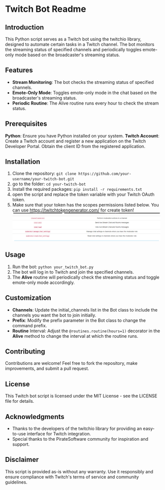 
# Twitch Bot Readme
## Introduction
This Python script serves as a Twitch bot using the twitchio library, designed to automate certain tasks in a Twitch channel. The bot monitors the streaming status of specified channels and periodically toggles emote-only mode based on the broadcaster's streaming status.

## Features
* **Stream Monitoring**: The bot checks the streaming status of specified channels.
* **Emote-Only Mode**: Toggles emote-only mode in the chat based on the broadcaster's streaming status.
* **Periodic Routine**: The Alive routine runs every hour to check the stream status.
## Prerequisites
**Python**: Ensure you have Python installed on your system.
**Twitch Account**: Create a Twitch account and register a new application on the Twitch Developer Portal. Obtain the client ID from the registered application.
## Installation
1) Clone the repository:
`git clone https://github.com/your-username/your-twitch-bot.git`
2) go to the folder: `cd your-twitch-bot`
3) Install the required packages:
`pip install -r requirements.txt`
4) open the script and replace the token variable with your Twitch OAuth token.
5) Make sure that your token has the scopes permissions listed below. You can use https://twitchtokengenerator.com/ for create token! ![](Images/Permissions.png)
## Usage
1) Run the bot:
`python your_twitch_bot.py`
2) The bot will log in to Twitch and join the specified channels.
3) The **Alive** routine will periodically check the streaming status and toggle emote-only mode accordingly.
## Customization
* **Channels**: Update the initial_channels list in the Bot class to include the channels you want the bot to join initially.
* **Prefix**: Modify the prefix parameter in the Bot class to change the command prefix.
* **Routine** Interval: Adjust the `@routines.routine(hours=1)` decorator in the **Alive** method to change the interval at which the routine runs.
## Contributing
Contributions are welcome! Feel free to fork the repository, make improvements, and submit a pull request.

## License
This Twitch bot script is licensed under the MIT License - see the LICENSE file for details.

## Acknowledgments
* Thanks to the developers of the twitchio library for providing an easy-to-use interface for Twitch integration.
* Special thanks to the PirateSoftware community for inspiration and support.
## Disclaimer
This script is provided as-is without any warranty. Use it responsibly and ensure compliance with Twitch's terms of service and community guidelines.